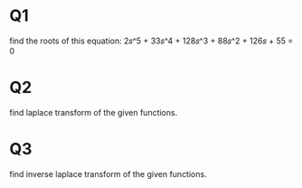 # Q1
find the roots of this equation:
2𝑠^5 + 33𝑠^4 + 128𝑠^3 + 88𝑠^2 + 126𝑠 + 55 = 0
# Q2
find laplace transform of the given functions.
# Q3 
find inverse laplace transform of the given functions.
